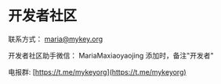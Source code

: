 # 开发者社区

联系方式： [maria@mykey.org](mailto:maria@mykey.org)

开发者社区助手微信： MariaMaxiaoyaojing 添加时，备注"开发者"

电报群: [https://t.me/mykeyorg](https://t.me/mykeyorg)

